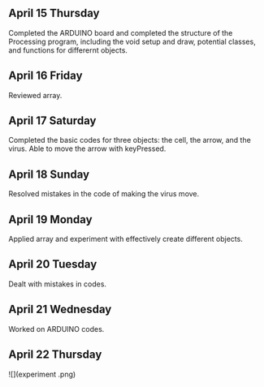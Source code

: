 ## April 15 Thursday 
Completed the ARDUINO board and completed the structure of the Processing program, including the void setup and draw, potential classes, and functions for differernt objects. 
## April 16 Friday 
Reviewed array. 
## April 17 Saturday
Completed the basic codes for three objects: the cell, the arrow, and the virus. Able to move the arrow with keyPressed. 
## April 18 Sunday 
Resolved mistakes in the code of making the virus move. 
## April 19 Monday 
Applied array and experiment with effectively create different objects. 
## April 20 Tuesday 
Dealt with mistakes in codes.
## April 21 Wednesday 
Worked on ARDUINO codes. 
## April 22 Thursday 
![](experiment .png)
